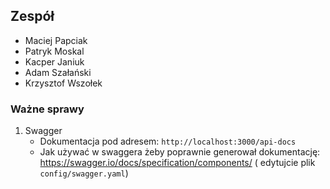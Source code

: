 ## Zespół

* Maciej Papciak
* Patryk Moskal
* Kacper Janiuk
* Adam Szałański
* Krzysztof Wszołek

### Ważne sprawy

1. Swagger
   - Dokumentacja pod adresem: `http://localhost:3000/api-docs`
   - Jak używać w swaggera żeby poprawnie generował dokumentację: https://swagger.io/docs/specification/components/ (
     edytujcie plik `config/swagger.yaml`)
